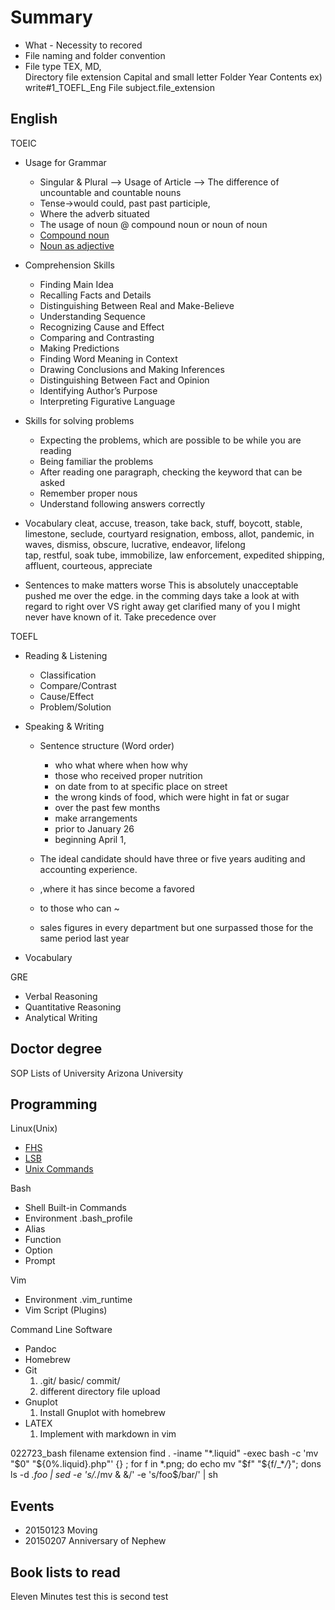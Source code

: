 # Summary
* What - Necessity to recored 
* File naming and folder convention
* File type TEX, MD,  
  Directory file extension Capital and small letter
    Folder Year
           Contents
           ex) write#1_TOEFL_Eng
    File   subject.file_extension

## English
TOEIC  
* Usage for Grammar 
    - Singular & Plural --> Usage of Article --> The difference of uncountable and countable nouns
    - Tense->would could, past past participle,  
    - Where the adverb situated 
    - The usage of noun @ compound  noun or noun of noun
    - [ Compound noun ](https://www.englishclub.com/grammar/nouns-compound.htm)
    - [ Noun as adjective ](https://guinlist.wordpress.com/2012/10/29/38-nouns-used-like-adjectives/)

* Comprehension Skills
    - Finding Main Idea
    - Recalling Facts and Details
    - Distinguishing Between Real and Make-Believe
    - Understanding Sequence
    - Recognizing Cause and Effect
    - Comparing and Contrasting
    - Making Predictions
    - Finding Word Meaning in Context
    - Drawing Conclusions and Making Inferences
    - Distinguishing Between Fact and Opinion
    - Identifying Author’s Purpose
    - Interpreting Figurative Language

* Skills for solving problems 
    - Expecting the problems, which are possible to be while you are reading 
    - Being familiar the problems 
    - After reading one paragraph, checking the keyword that can be asked
    - Remember proper nous
    - Understand following answers correctly 

* Vocabulary
    cleat, accuse, treason, take back, stuff, boycott, stable, limestone, seclude, courtyard 
    resignation, emboss, allot, pandemic, in waves, dismiss, obscure, lucrative, endeavor, lifelong     
    tap, restful, soak tube, immobilize, law enforcement, expedited shipping, affluent, courteous, appreciate  
    
* Sentences
    to make matters worse
    This is absolutely unacceptable
    pushed me over the edge. 
    in the comming days 
    take a look at 
    with regard to 
    right over VS right away 
    get clarified
    many of you 
    I might never have known of it.
    Take precedence over 

TOEFL 
    
* Reading  & Listening 
    
    - Classification 
    - Compare/Contrast 
    - Cause/Effect
    - Problem/Solution

* Speaking & Writing 

    - Sentence structure (Word order)
        - who what where when how why 
        - those who received proper nutrition
        - on date from to at specific place on street 
        - the wrong kinds of food, which were hight in fat or sugar
        - over the past few months 
        - make arrangements 
        - prior to January 26
        - beginning April 1, 

    - The ideal candidate should have three or five years auditing and accounting experience.
    - ,where it has since become a favored 
    - to those who can ~
    - sales figures in every department but one surpassed those for the same period last year

* Vocabulary
  
GRE 
* Verbal Reasoning 
* Quantitative Reasoning
* Analytical Writing


## Doctor degree
SOP
Lists of University
Arizona University 

## Programming
Linux(Unix)   
* [FHS](http://refspecs.linuxfoundation.org/FHS_2.3/fhs-2.3.pdf)
* [LSB](http://refspecs.linuxfoundation.org/lsb.shtml)
* [Unix Commands](http://en.wikipedia.org/wiki/List_of_Unix_commands)

Bash
* Shell Built-in Commands           
* Environment .bash_profile
* Alias
* Function
* Option
* Prompt

Vim
* Environment .vim_runtime
* Vim Script (Plugins)
                 
Command Line Software
* Pandoc
* Homebrew
* Git
    1. .git/ basic/ commit/
    2. different directory file upload
* Gnuplot
    1. Install Gnuplot with homebrew
* LATEX
    1. Implement with markdown in vim 

 022723_bash filename extension
find . -iname "\*.liquid" -exec bash -c 'mv "$0" "${0%.liquid}.php"' {} ;
for f in \*.png; do echo mv "$f" "${f/\_\**/*}"; dons
ls -d *.foo | sed -e 's/.*/mv & &/' -e 's/foo$/bar/' | sh


## Events

* 20150123 Moving  
* 20150207 Anniversary of Nephew      

## Book lists to read
 Eleven Minutes
 test
 this is second test
